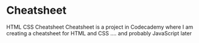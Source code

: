 # Cheatsheet
HTML CSS Cheatsheet
Cheatsheet is a project in Codecademy where I am creating a cheatsheet for HTML and CSS .... and probably JavaScript later
